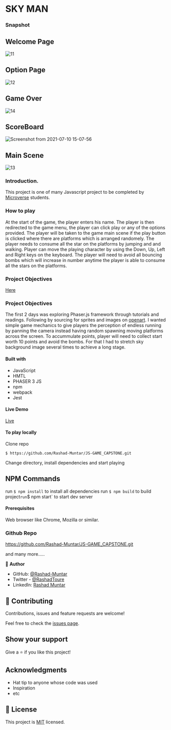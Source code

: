 # SKY MAN

### Snapshot

## Welcome Page
![11](https://user-images.githubusercontent.com/58520480/125168143-712abb00-e193-11eb-9273-cbb78beb25a5.png)

## Option Page
![12](https://user-images.githubusercontent.com/58520480/125168176-9ae3e200-e193-11eb-87de-b5cb7ca21fa8.png)

## Game Over
![14](https://user-images.githubusercontent.com/58520480/125168192-b4852980-e193-11eb-8851-4e78a60cb721.png)

## ScoreBoard
![Screenshot from 2021-07-10 15-07-56](https://user-images.githubusercontent.com/58520480/125168218-dbdbf680-e193-11eb-8e03-3ba280cf7644.png)

## Main Scene
![13](https://user-images.githubusercontent.com/58520480/125167676-450e3a80-e191-11eb-9adb-0ab325d1c4ce.png)

### Introduction.

This project is one of many Javascript project to be completed by [Microverse](https://www.microverse.org/) students.


### How to play

At the start of the game, the player enters his name. The player is then redirected to the game menu, the player can click play or any of the options provided. The player will be taken to the game main scene if the play button is clicked where there are platforms which is arranged randomely. The player needs to consume all the star on the platforms by jumping and and walking. Player can move the playing character by using the Down, Up, Left and Right keys on the keyboard. The player will need to avoid all bouncing bombs which will increase in number anytime the player is able to consume all the stars on the platforms.

### Project Objectives

[Here](https://www.notion.so/Platform-game-4a55a7d1fcc245bcb012c76814764712)

### Project Objectives

The first 2 days was exploring Phaser.js framework through tutorials and readings. Following by sourcing for sprites and images on [openart](https://opengameart.org/). I wanted simple game mechanics to give players the perception of endless running by panning the camera instead having random spawning moving platforms across the screen. To accummulate points, player will need to collect start worth 10 points and avoid the bombs. For that I had to stretch sky background image several times to achieve a long stage.

#### Built with

- JavaScript
- HMTL
- PHASER 3 JS
- npm
- webpack
- Jest

#### Live Demo

[Live](https://app.netlify.com/sites/compassionate-poitras-076608/overview)

#### To play locally

Clone repo 
```
$ https://github.com/Rashad-Muntar/JS-GAME_CAPSTONE.git
```

Change directory, install dependencies and start playing

## NPM Commands
run `$ npm install` to install all dependencies
run `$ npm build` to build project`
run `$ npm start` to start dev server

#### Prerequisites
Web browser like Chrome, Mozilla or similar.

### Github Repo
https://github.com/Rashad-Muntar/JS-GAME_CAPSTONE.git


and many more.....

👤 **Author**

- GitHub: [@Rashad-Muntar](https://github.com/Rashad-Muntar)
- Twitter - [@RashadToure](https://twitter.com/RashadToure)
- LinkedIn: [Rashad Muntar](https://www.linkedin.com/in/rashad-muntar/)

## 🤝 Contributing
Contributions, issues and feature requests are welcome!

Feel free to check the [issues page](https://github.com/Rashad-Muntar/JS-GAME_CAPSTONE/issues/new).

## Show your support

Give a ⭐️ if you like this project!

## Acknowledgments

- Hat tip to anyone whose code was used
- Inspiration
- etc

## 📝 License

This project is [MIT](https://github.com/Rashad-Muntar/JS-Game/edit/logic/LICENSE) licensed.
